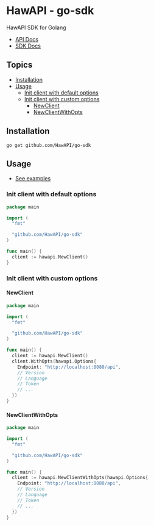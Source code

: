 # HawAPI - go-sdk

HawAPI SDK for Golang

- [API Docs](https://hawapi.theproject.id/docs/)
- [SDK Docs](https://pkg.go.dev/github.com/HawAPI/go-sdk)

## Topics

- [Installation](#installation)
- [Usage](#usage)
    - [Init client with default options](#init-client-with-default-options)
    - [Init client with custom options](#init-client-with-custom-options)
      - [NewClient](#newclient)
      - [NewClientWithOpts](#newclientwithopts)

## Installation

```
go get github.com/HawAPI/go-sdk
```

## Usage

- [See examples](./examples)

### Init client with default options

```go
package main

import (
  "fmt"

  "github.com/HawAPI/go-sdk"
)

func main() {
  client := hawapi.NewClient()
}
```

### Init client with custom options

#### NewClient

```go
package main

import (
  "fmt"

  "github.com/HawAPI/go-sdk"
)

func main() {
  client := hawapi.NewClient()
  client.WithOpts(hawapi.Options{
    Endpoint: "http://localhost:8080/api",
	// Version
	// Language
	// Token
	// ...
  })
}
```

#### NewClientWithOpts

```go
package main

import (
  "fmt"

  "github.com/HawAPI/go-sdk"
)

func main() {
  client := hawapi.NewClientWithOpts(hawapi.Options{
    Endpoint: "http://localhost:8080/api",
    // Version
    // Language
    // Token
    // ...
  })
}
```
